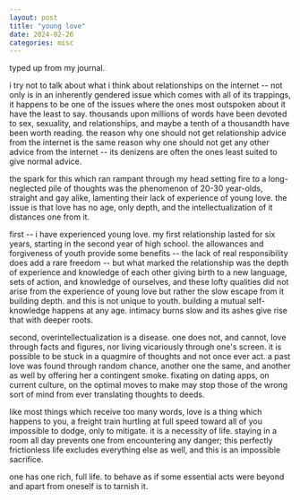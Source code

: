 ```yaml
---
layout: post
title: "young love"
date: 2024-02-26
categories: misc
---
```


typed up from my journal.

i try not to talk about what i think about relationships on the internet -- not only is in an inherently gendered issue which comes with all of its trappings, it happens to be one of the issues where the ones most outspoken about it have the least to say. thousands upon millions of words have been devoted to sex, sexuality, and relationships, and maybe a tenth of a thousandth have been worth reading. the reason why one should not get relationship advice from the internet is the same reason why one should not get any other advice from the internet -- its denizens are often the ones least suited to give normal advice.

the spark for this which ran rampant through my head setting fire to a long-neglected pile of thoughts was the phenomenon of 20-30 year-olds, straight and gay alike, lamenting their lack of experience of young love. the issue is that love has no age, only depth, and the intellectualization of it distances one from it.

first -- i have experienced young love. my first relationship lasted for six years, starting in the second year of high school. the allowances and forgiveness of youth provide some benefits -- the lack of real responsibility does add a rare freedom -- but what marked the relationship was the depth of experience and knowledge of each other giving birth to a new language, sets of action, and knowledge of ourselves, and these lofty qualities did not arise from the experience of young love but rather the slow escape from it building depth. and this is not unique to youth. building a mutual self-knowledge happens at any age. intimacy burns slow and its ashes give rise that with deeper roots.

second, overintellectualization is a disease. one does not, and cannot, love through facts and figures, nor living vicariously through one's screen. it is possible to be stuck in a quagmire of thoughts and not once ever act. a past love was found through random chance, another one the same, and another as well by offering her a contingent smoke. fixating on dating apps, on current culture, on the optimal moves to make may stop those of the wrong sort of mind from ever translating thoughts to deeds.

like most things which receive too many words, love is a thing which happens to you, a freight train hurtling at full speed toward all of you impossible to dodge, only to mitigate. it is a necessity of life. staying in a room all day prevents one from encountering any danger; this perfectly frictionless life excludes everything else as well, and this is an impossible sacrifice.

one has one rich, full life. to behave as if some essential acts were beyond and apart from oneself is to tarnish it.
